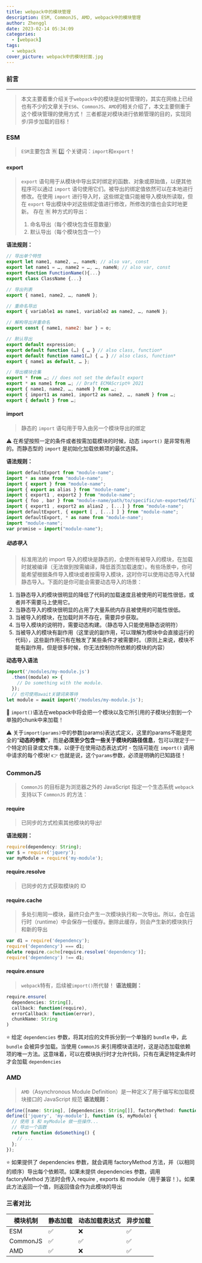 ```yaml
---
title: webpack中的模块管理
description: ESM, CommonJS, AMD, webpack中的模块管理
author: Zhenggl
date: 2023-02-14 05:34:09
categories:
  - [webpack]
tags:
  - webpack
cover_picture: webpack中的模块封面.jpg
--- 
```


### 前言
---
> 本文主要着重介绍关于`webpack`中的模块是如何管理的，其实在网络上已经也有不少的文章关于`ES6`、`CommonJS`、`AMD`的相关介绍了，本文主要侧重于这个模块管理的使用方式！
> 三者都是对模块进行依赖管理的目的，实现同步/异步加载的目标！

### ESM
> `ESM`主要包含 :u6709: :two: 个关键词：`import`和`export`！

#### export
> `export` 语句用于从模块中导出实时绑定的函数、对象或原始值，以便其他程序可以通过 `import` 语句使用它们。被导出的绑定值依然可以在本地进行修改。在使用 `import` 进行导入时，这些绑定值只能被导入模块所读取，但在 `export` 导出模块中对这些绑定值进行修改，所修改的值也会实时地更新。
> 存在 :u6709: 种方式的导出：
> 1. 命名导出（每个模块包含任意数量）
> 2. 默认导出（每个模块包含一个）

**语法规则：**
```javascript
// 导出单个特性
export let name1, name2, …, nameN; // also var, const
export let name1 = …, name2 = …, …, nameN; // also var, const
export function FunctionName(){...}
export class ClassName {...}

// 导出列表
export { name1, name2, …, nameN };

// 重命名导出
export { variable1 as name1, variable2 as name2, …, nameN };

// 解构导出并重命名
export const { name1, name2: bar } = o;

// 默认导出
export default expression;
export default function (…) { … } // also class, function*
export default function name1(…) { … } // also class, function*
export { name1 as default, … };

// 导出模块合集
export * from …; // does not set the default export
export * as name1 from …; // Draft ECMAScript® 2O21
export { name1, name2, …, nameN } from …;
export { import1 as name1, import2 as name2, …, nameN } from …;
export { default } from …;
```

#### import
> 静态的 `import` 语句用于导入由另一个模块导出的绑定

:warning: 在希望按照一定的条件或者按需加载模块的时候，动态 `import()` 是非常有用的。而静态型的 `import` 是初始化加载依赖项的最优选择。

**语法规则：**
```javascript
import defaultExport from "module-name";
import * as name from "module-name";
import { export } from "module-name";
import { export as alias } from "module-name";
import { export1 , export2 } from "module-name";
import { foo , bar } from "module-name/path/to/specific/un-exported/file";
import { export1 , export2 as alias2 , [...] } from "module-name";
import defaultExport, { export [ , [...] ] } from "module-name";
import defaultExport, * as name from "module-name";
import "module-name";
var promise = import("module-name");
```

##### 动态导入
> 标准用法的 import 导入的模块是静态的，会使所有被导入的模块，在加载时就被编译（无法做到按需编译，降低首页加载速度）。有些场景中，你可能希望根据条件导入模块或者按需导入模块，这时你可以使用动态导入代替静态导入。下面的是你可能会需要动态导入的场景：
1. 当静态导入的模块很明显的降低了代码的加载速度且被使用的可能性很低，或者并不需要马上使用它。
2. 当静态导入的模块很明显的占用了大量系统内存且被使用的可能性很低。
3. 当被导入的模块，在加载时并不存在，需要异步获取。
4. 当导入模块的说明符，需要动态构建。（静态导入只能使用静态说明符）
5. 当被导入的模块有副作用（这里说的副作用，可以理解为模块中会直接运行的代码），这些副作用只有在触发了某些条件才被需要时。（原则上来说，模块不能有副作用，但是很多时候，你无法控制你所依赖的模块的内容）

**动态导入语法**
```javascript
import('/modules/my-module.js')
  .then((module) => {
    // Do something with the module.
  });
  // 也可使用await关键词来等待
let module = await import('/modules/my-module.js');
```

:stars: `import()`语法在webpack中将会把一个模块以及它所引用的子模块分割到一个单独的chunk中来加载！

:warning: 关于`import(params)`中的参数(params)表达式定义，这里的params不能是完全的“**动态的参数**”，而是**必须至少包含一些关于模块的路径信息**，包可以限定于一个特定的目录或文件集，以便于在使用动态表达式时 - 包括可能在 `import()` 调用中请求的每个模块! :point_right: 也就是说，这个`params`参数，必须是明确的已知路径！

### CommonJS
> `CommonJS` 的目标是为浏览器之外的 JavaScript 指定一个生态系统
> `webpack` 支持以下 `CommonJS` 的方法：

#### require
> 已同步的方式检索其他模块的导出!

**语法规则：**
```javascript
require(dependency: String);
var $ = require('jquery');
var myModule = require('my-module');
```

#### require.resolve
> 已同步的方式获取模块的 ID

#### require.cache
> 多处引用同一模块，最终只会产生一次模块执行和一次导出。所以，会在运行时（runtime）中会保存一份缓存。删除此缓存，则会产生新的模块执行和新的导出

```javascript
var d1 = require('dependency');
require('dependency') === d1;
delete require.cache[require.resolve('dependency')];
require('dependency') !== d1;
```

#### require.ensure
> `webpack`特有，后续被`import()`所代替！
**语法规则：**
```javascript
require.ensure(
  dependencies: String[],
  callback: function(require),
  errorCallback: function(error),
  chunkName: String
)
```
:star: 给定 `dependencies` 参数，将其对应的文件拆分到一个单独的 `bundle` 中，此 `bundle` 会被异步加载。当使用 `CommonJS` 来引用模块语法时，这是动态加载依赖项的唯一方法。这意味着，可以在模块执行时才允许代码，只有在满足特定条件时才会加载 `dependencies`

### AMD
> `AMD`（Asynchronous Module Definition）是一种定义了用于编写和加载模块接口的 JavaScript 规范
**语法规则：**
```javascript
define([name: String], [dependencies: String[]], factoryMethod: function(...))
define(['jquery', 'my-module'], function ($, myModule) {
  // 使用 $ 和 myModule 做一些操作...
  // 导出一个函数
  return function doSomething() {
    // ...
  };
});
```
:star: 如果提供了 dependencies 参数，就会调用 factoryMethod 方法，并（以相同的顺序）导出每个依赖项。如果未提供 dependencies 参数，调用 factoryMethod 方法时会传入 require , exports 和 module（用于兼容！）。如果此方法返回一个值，则返回值会作为此模块的导出

### 三者对比

| 模块机制 | 静态加载 | 动态加载表达式 | 异步加载 |
|---|---|---|---|
| ESM | :white_check_mark: | :x: | :white_check_mark: 
| CommonJS | :white_check_mark: | :white_check_mark: | :white_check_mark: 
| AMD | :white_check_mark: | :x: | :white_check_mark: 